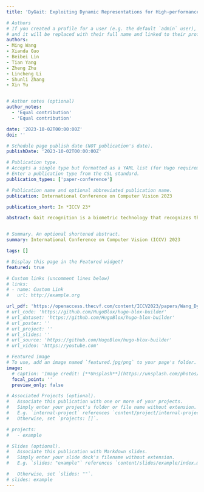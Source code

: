 ```yaml
---
title: 'DyGait: Exploiting Dynamic Representations for High-performance Gait Recognition'

# Authors
# If you created a profile for a user (e.g. the default `admin` user), write the username (folder name) here
# and it will be replaced with their full name and linked to their profile.
authors:
- Ming Wang
- Xianda Guo
- Beibei Lin
- Tian Yang
- Zheng Zhu
- Lincheng Li
- Shunli Zhang
- Xin Yu


# Author notes (optional)
author_notes:
  - 'Equal contribution'
  - 'Equal contribution'

date: '2023-10-02T00:00:00Z'
doi: ''

# Schedule page publish date (NOT publication's date).
publishDate: '2023-10-02T00:00:00Z'

# Publication type.
# Accepts a single type but formatted as a YAML list (for Hugo requirements).
# Enter a publication type from the CSL standard.
publication_types: ['paper-conference']

# Publication name and optional abbreviated publication name.
publication: International Conference on Computer Vision 2023

publication_short: In *ICCV 23*

abstract: Gait recognition is a biometric technology that recognizes the identity of humans through their walking patterns. Compared with other biometric technologies, gait recognition is more difficult to disguise and can be applied to the condition of long-distance without the cooperation of subjects. Thus, it has unique potential and wide application for crime prevention and social security. At present, most gait recognition methods directly extract features from the video frames to establish representations. However, these architectures learn representations from different features equally but do not pay enough attention to dynamic features, which refers to a representation of dynamic parts of silhouettes over time (e.g. legs). Since dynamic parts of the human body are more informative than other parts (e.g. bags) during walking, in this paper, we propose a novel and high-performance framework named DyGait. This is the first framework on gait recognition that is designed to focus on the extraction of dynamic features. Specifically, to take full advantage of the dynamic information, we propose a Dynamic Augmentation Module (DAM), which can automatically establish spatial-temporal feature representations of the dynamic parts of the human body. The experimental results show that our DyGait network outperforms other state-of-the-art gait recognition methods. It achieves an average Rank-1 accuracy of 71.4% on the GREW dataset, 66.3% on the Gait3D dataset, 98.4% on the CASIA-B dataset and 98.3% on the OU-MVLP dataset.


# Summary. An optional shortened abstract.
summary: International Conference on Computer Vision (ICCV) 2023

tags: []

# Display this page in the Featured widget?
featured: true

# Custom links (uncomment lines below)
# links:
# - name: Custom Link
#   url: http://example.org

url_pdf: 'https://openaccess.thecvf.com/content/ICCV2023/papers/Wang_DyGait_Exploiting_Dynamic_Representations_for_High-performance_Gait_Recognition_ICCV_2023_paper.pdf'
# url_code: 'https://github.com/HugoBlox/hugo-blox-builder'
# url_dataset: 'https://github.com/HugoBlox/hugo-blox-builder'
# url_poster: ''
# url_project: ''
# url_slides: ''
# url_source: 'https://github.com/HugoBlox/hugo-blox-builder'
# url_video: 'https://youtube.com'

# Featured image
# To use, add an image named `featured.jpg/png` to your page's folder.
image:
  # caption: 'Image credit: [**Unsplash**](https://unsplash.com/photos/pLCdAaMFLTE)'
  focal_point: ''
  preview_only: false

# Associated Projects (optional).
#   Associate this publication with one or more of your projects.
#   Simply enter your project's folder or file name without extension.
#   E.g. `internal-project` references `content/project/internal-project/index.md`.
#   Otherwise, set `projects: []`.

# projects:
#   - example

# Slides (optional).
#   Associate this publication with Markdown slides.
#   Simply enter your slide deck's filename without extension.
#   E.g. `slides: "example"` references `content/slides/example/index.md`.

#   Otherwise, set `slides: ""`.
# slides: example
---
```


<!-- {{% callout note %}}
Click the _Cite_ button above to demo the feature to enable visitors to import publication metadata into their reference management software.
{{% /callout %}}

{{% callout note %}}
Create your slides in Markdown - click the _Slides_ button to check out the example.
{{% /callout %}}

Add the publication's **full text** or **supplementary notes** here. You can use rich formatting such as including [code, math, and images](https://docs.hugoblox.com/content/writing-markdown-latex/). -->
